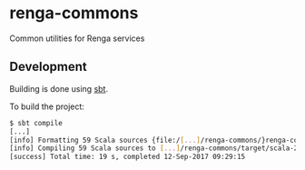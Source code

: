 # renga-commons
Common utilities for Renga services

## Development
Building is done using [sbt](http://www.scala-sbt.org/).

To build the project:
```bash
$ sbt compile
[...]
[info] Formatting 59 Scala sources {file:/[...]/renga-commons/}renga-commons(compile) ...
[info] Compiling 59 Scala sources to [...]/renga-commons/target/scala-2.11/classes...
[success] Total time: 19 s, completed 12-Sep-2017 09:29:15
```
